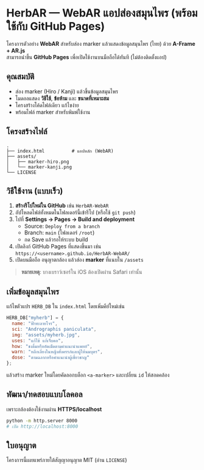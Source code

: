 # HerbAR — WebAR แอปส่องสมุนไพร (พร้อมใช้กับ GitHub Pages)

โครงการตัวอย่าง **WebAR** สำหรับส่อง marker แล้วแสดงข้อมูลสมุนไพร (ไทย) ด้วย **A-Frame + AR.js**  
สามารถนำขึ้น **GitHub Pages** เพื่อเปิดใช้งานบนมือถือได้ทันที (ไม่ต้องติดตั้งแอป)

## คุณสมบัติ
- ส่อง marker (Hiro / Kanji) แล้วขึ้นข้อมูลสมุนไพร
- โมดอลแสดง **วิธีใช้**, **ข้อห้าม** และ **ขนาดที่เหมาะสม**
- โครงสร้างโค้ดไฟล์เดียว แก้ไขง่าย
- พร้อมไฟล์ marker สำหรับพิมพ์ใช้งาน

## โครงสร้างไฟล์
```
.
├── index.html          # แอปหลัก (WebAR)
├── assets/
│   ├── marker-hiro.png
│   └── marker-kanji.png
└── LICENSE
```

## วิธีใช้งาน (แบบเร็ว)
1. **สร้างรีโปใหม่ใน GitHub** เช่น `HerbAR-WebAR`
2. อัปโหลดไฟล์ทั้งหมดในโฟลเดอร์นี้เข้ารีโป (หรือใช้ `git push`)
3. ไปที่ **Settings → Pages → Build and deployment**
   - Source: `Deploy from a branch`
   - Branch: `main` (โฟลเดอร์ `/root`)
   - กด Save แล้วรอให้ระบบ build
4. เปิดลิงก์ GitHub Pages ที่แสดงขึ้นมา เช่น `https://<username>.github.io/HerbAR-WebAR/`
5. เปิดบนมือถือ อนุญาตกล้อง แล้วส่อง **marker** ที่แนบใน `/assets`

> **หมายเหตุ**: บางเบราว์เซอร์ใน iOS ต้องเปิดผ่าน Safari เท่านั้น

## เพิ่มข้อมูลสมุนไพร
แก้ไขตัวแปร `HERB_DB` ใน `index.html` โดยเพิ่มคีย์ใหม่เช่น
```js
HERB_DB["myherb"] = {
  name: "ฟ้าทะลายโจร",
  sci: "Andrographis paniculata",
  img: "assets/myherb.jpg",
  uses: "แก้ไข้ แก้เจ็บคอ",
  how: "ชงดื่มหรืออัดเม็ดตามคำแนะนำแพทย์",
  warn: "หลีกเลี่ยงในหญิงตั้งครรภ์และผู้ให้นมบุตร",
  dose: "ตามฉลากหรือคำแนะนำผู้เชี่ยวชาญ"
};
```
แล้วสร้าง marker ใหม่โดยคัดลอกบล็อก `<a-marker>` และเปลี่ยน `id` ให้สอดคล้อง

## พัฒนา/ทดสอบแบบโลคอล
เพราะกล้องต้องใช้งานผ่าน **HTTPS/localhost**
```bash
python -m http.server 8000
# เปิด http://localhost:8000
```

## ใบอนุญาต
โครงการนี้เผยแพร่ภายใต้สัญญาอนุญาต MIT (อ่าน `LICENSE`)
